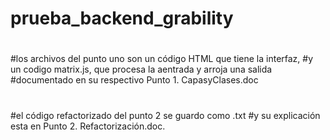 # prueba_backend_grability
#
#los archivos del punto uno son un código HTML que tiene la interfaz,
#y un codigo matrix.js, que procesa la aentrada y arroja una salida
#documentado en su respectivo Punto 1. CapasyClases.doc
#
#el código refactorizado del punto 2 se guardo como .txt
#y su explicación esta en Punto 2. Refactorización.doc.
